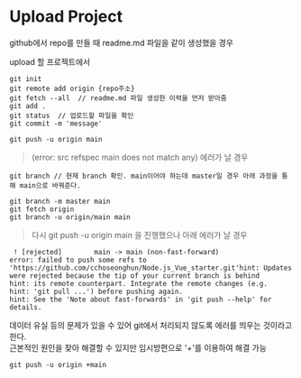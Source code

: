 Upload Project
==============

github에서 repo를 만들 때 readme.md 파일을 같이 생성했을 경우   

upload 할 프로젝트에서   
```
git init
git remote add origin {repo주소}
git fetch --all  // readme.md 파일 생성한 이력을 먼저 받아줌
git add .
git status  // 업로드할 파일을 확인
git commit -m 'message'

git push -u origin main
```

> (error: src refspec main does not match any) 에러가 날 경우
```
git branch // 현재 branch 확인. main이어야 하는데 master일 경우 아래 과정을 통해 main으로 바꿔준다.

git branch -m master main
git fetch origin
git branch -u origin/main main
```

> 다시 git push -u origin main 을 진행했으나 아래 에러가 날 경우
```
 ! [rejected]        main -> main (non-fast-forward)
error: failed to push some refs to 'https://github.com/cchoseonghun/Node.js_Vue_starter.git'hint: Updates were rejected because the tip of your current branch is behind
hint: its remote counterpart. Integrate the remote changes (e.g.
hint: 'git pull ...') before pushing again.
hint: See the 'Note about fast-forwards' in 'git push --help' for details.
```
데이터 유실 등의 문제가 있을 수 있어 git에서 처리되지 않도록 에러를 띄우는 것이라고 한다.   
근본적인 원인을 찾아 해결할 수 있지만 임시방편으로 '+'를 이용하여 해결 가능   
```
git push -u origin +main
```
